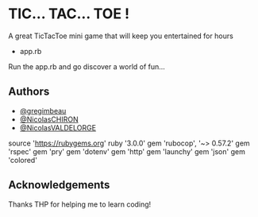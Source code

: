 
# TIC... TAC... TOE !

A great TicTacToe mini game that will keep you entertained for hours
- app.rb 

Run the app.rb and go discover a world of fun...

## Authors

- [@gregimbeau](https://github.com/gregimbeau/)
- [@NicolasCHIRON](https://github.com/NicolasCHIRON/)
- [@NicolasVALDELORGE](...)

source 'https://rubygems.org'
ruby '3.0.0'
gem 'rubocop', '~> 0.57.2'
gem 'rspec'
gem 'pry'
gem 'dotenv'
gem 'http'
gem 'launchy'
gem 'json'
gem 'colored'

## Acknowledgements

Thanks THP for helping me to learn coding!